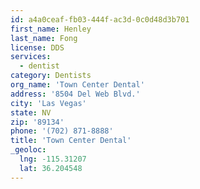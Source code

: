 ```yaml
---
id: a4a0ceaf-fb03-444f-ac3d-0c0d48d3b701
first_name: Henley
last_name: Fong
license: DDS
services:
  - dentist
category: Dentists
org_name: 'Town Center Dental'
address: '8504 Del Web Blvd.'
city: 'Las Vegas'
state: NV
zip: '89134'
phone: '(702) 871-8888'
title: 'Town Center Dental'
_geoloc:
  lng: -115.31207
  lat: 36.204548
---
```

